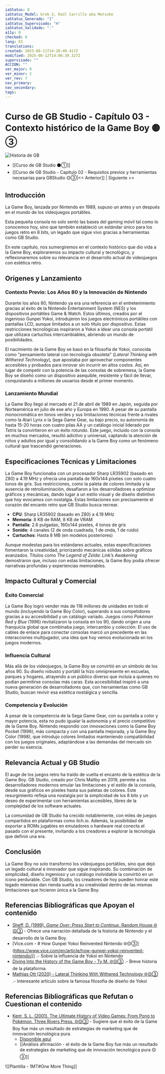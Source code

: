 ```yaml
---
iaStatus: 8
iaStatus_Model: Grok-3, Raúl Carrillo aka Metsuke
iaStatus_Generado: "I"
iaStatus_Supervisado: "H"
iaStatus_Validado: "-"
a11y: 0
checked: 0
lang: ES
translations: 
created: 2025-08-11T14:28:49.417Z
modified: 2025-08-12T14:06:39.327Z
supervisado: ""
ACCION: ""
ver_major: 0
ver_minor: 2
ver_rev: 7
nav_primary: 
nav_secondary: 
tags:
---
```

# Curso de GB Studio - Capítulo 03 - Contexto histórico de la Game Boy 🟡③

![Historia de GB](PublicBrain/_resources/90b3980bba7ddcbbc8cfafbacecce455_MD5.jpg)

* [[Curso de GB Studio ⚫①]]
* [[Curso de GB Studio - Capítulo 02 - Requisitos previos y herramientas necesarias para GBStudio 🟡③|<< Anterior]] | Siguiente >>
## Introducción

La Game Boy, lanzada por Nintendo en 1989, supuso un antes y un después en el mundo de los videojuegos portátiles. 

Esta pequeña consola no solo sentó las bases del gaming móvil tal como lo conocemos hoy, sino que también estableció un estándar único para los juegos retro en 8 bits, un legado que sigue vivo gracias a herramientas como GB Studio. 

En este capítulo, nos sumergiremos en el contexto histórico que dio vida a la Game Boy, exploraremos su impacto cultural y tecnológico, y reflexionaremos sobre su relevancia en el desarrollo actual de videojuegos con estética retro.

## Orígenes y Lanzamiento

### Contexto Previo: Los Años 80 y la Innovación de Nintendo

Durante los años 80, Nintendo ya era una referencia en el entretenimiento gracias al éxito de la Nintendo Entertainment System (NES) y los dispositivos portátiles Game & Watch. Estos últimos, creados por el ingenioso Gunpei Yokoi, introdujeron los juegos electrónicos portátiles con pantallas LCD, aunque limitados a un solo título por dispositivo. Estas restricciones tecnológicas inspiraron a Yokoi a idear una consola portátil que utilizara cartuchos intercambiables, abriendo un mundo de posibilidades.

El nacimiento de la Game Boy se basó en la filosofía de Yokoi, conocida como "pensamiento lateral con tecnología obsoleta" (_Lateral Thinking with Withered Technology_), que apostaba por aprovechar componentes accesibles y probados para innovar sin incurrir en altos costos. Así, en lugar de competir con la potencia de las consolas de sobremesa, la Game Boy se diseñó como un dispositivo asequible, resistente y fácil de llevar, conquistando a millones de usuarios desde el primer momento.

### Lanzamiento Mundial

La Game Boy llegó al mercado el 21 de abril de 1989 en Japón, seguida por Norteamérica en julio de ese año y Europa en 1990. A pesar de su pantalla monocromática en tonos verdes y sus limitaciones técnicas frente a rivales como la Atari Lynx o la Sega Game Gear, su bajo precio, su autonomía de hasta 15-20 horas con cuatro pilas AA y un catálogo inicial liderado por _Tetris_ la convirtieron en un éxito rotundo. Este juego, incluido con la consola en muchos mercados, resultó adictivo y universal, captando la atención de niños y adultos por igual y consolidando a la Game Boy como un fenómeno cultural que trascendió generaciones.

## Especificaciones Técnicas y Limitaciones

La Game Boy funcionaba con un procesador Sharp LR35902 (basado en Z80) a 4.19 MHz y ofrecía una pantalla de 160x144 píxeles con solo cuatro tonos de gris. Sus restricciones, como la paleta de colores limitada y la ausencia de retroiluminación, desafiaron a los desarrolladores a optimizar gráficos y mecánicas, dando lugar a un estilo visual y de diseño distintivo que hoy evocamos con nostalgia. Estas limitaciones son precisamente el corazón del encanto retro que GB Studio busca recrear.

- **CPU**: Sharp LR35902 (basado en Z80) a 4.19 MHz
- **Memoria**: 8 KB de RAM, 8 KB de VRAM
- **Pantalla**: 2.6 pulgadas, 160x144 píxeles, 4 tonos de gris
- **Sonido**: 4 canales (2 de onda cuadrada, 1 de onda, 1 de ruido)
- **Cartuchos**: Hasta 8 MB (en modelos posteriores)

Aunque modestas para los estándares actuales, estas especificaciones fomentaron la creatividad, priorizando mecánicas sólidas sobre gráficos avanzados. Títulos como _The Legend of Zelda: Link’s Awakening_ demostraron que, incluso con estas limitaciones, la Game Boy podía ofrecer narrativas profundas y experiencias memorables.

## Impacto Cultural y Comercial

### Éxito Comercial

La Game Boy logró vender más de 118 millones de unidades en todo el mundo (incluyendo la Game Boy Color), superando a sus competidores gracias a su accesibilidad y un catálogo variado. Juegos como _Pokémon Red_ y _Blue_ (1996) revitalizaron la consola en los 90, dando origen a una franquicia global que combinaba juego, intercambio y colección. El uso de cables de enlace para conectar consolas marcó un precedente en las interacciones multijugador, una idea que hoy vemos evolucionada en los juegos modernos.

### Influencia Cultural

Más allá de los videojuegos, la Game Boy se convirtió en un símbolo de los años 90. Su diseño robusto y portátil la hizo omnipresente en escuelas, parques y hogares, atrayendo a un público diverso que incluía a quienes no podían permitirse consolas más caras. Esta accesibilidad inspiró a una nueva generación de desarrolladores que, con herramientas como GB Studio, buscan revivir esa estética nostálgica y sencilla.

### Competencia y Evolución

A pesar de la competencia de la Sega Game Gear, con su pantalla a color y mayor potencia, esta no pudo igualar la autonomía y el precio competitivo de la Game Boy. Nintendo respondió con innovaciones como la Game Boy Pocket (1996), más compacta y con una pantalla mejorada, y la Game Boy Color (1998), que introdujo colores limitados manteniendo compatibilidad con los juegos originales, adaptándose a las demandas del mercado sin perder su esencia.

## Relevancia Actual y GB Studio

El auge de los juegos retro ha traído de vuelta el encanto de la estética de la Game Boy. GB Studio, creado por Chris Maltby en 2019, permite a los desarrolladores modernos emular las limitaciones y el estilo de la consola, desde sus gráficos en píxeles hasta sus paletas de colores. Este resurgimiento refleja una nostalgia por la simplicidad de los 8 bits y un deseo de experimentar con herramientas accesibles, libres de la complejidad de los software actuales.

La comunidad de GB Studio ha crecido notablemente, con miles de juegos compartidos en plataformas como itch.io. Además, la posibilidad de exportar a ROMs jugables en emuladores o hardware real conecta el pasado con el presente, invitando a los creadores a explorar la tecnología que definió una era.

## Conclusión

La Game Boy no solo transformó los videojuegos portátiles, sino que dejó un legado cultural e innovador que sigue inspirando. Su combinación de simplicidad, diseño ingenioso y un catálogo inolvidable la convirtió en un ícono perdurable. Con GB Studio, los creadores de hoy pueden honrar este legado mientras dan rienda suelta a su creatividad dentro de las mismas limitaciones que hicieron única a la Game Boy.

## Referencias Bibliográficas que Apoyan el contenido

- [Sheff, D. (1999). _Game Over: Press Start to Continue_. Random House  🌐🟡③](https://archive.org/details/0966961706) - Ofrece una narración detallada de la historia de Nintendo y el desarrollo de la Game Boy.
- [Vice.com - # How Gunpei Yokoi Reinvented Nintendo 🌐🟡③](https://www.vice.com/en/article/how-gunpei-yokoi-reinvented-nintendo/() .- Sobre la influencia de Yokoi en Nintendo
- [Diving Into the History of the Game Boy - Ty M. 🌐🟡③](https://www.youtube.com/watch?v=dWJX-o6wI40) .- Breve historia de la plataforma.
- [Mathias Ott (2020) - Lat­er­al Think­ing With With­ered Technology 🌐🟡③](https://matthiasott.com/notes/lateral-thinking-with-withered-technology) .- Interesante artículo sobre la famosa filosofia de diseño de Yokoi

## Referencias Bibliográficas que Refutan o Cuestionan el contenido

- [Kent, S. L. (2001). The Ultimate History of Video Games: From Pong to Pokémon. Three Rivers Press. 🌐🟡③](https://en.wikipedia.org/wiki/The_Ultimate_History_of_Video_Games) - Sugiere que el éxito de la Game Boy fue más un resultado de estrategias de marketing que de innovación tecnológica pura. 
	- [Disponible aqui](https://archive.org/details/ultimatehistoryo0000kent/mode/2up)
	- [[Análisis afirmación - el éxito de la Game Boy fue más un resultado de estrategias de marketing que de innovación tecnológica pura  🟡③]]

![[Plantilla - 1MT#One More Thing]]